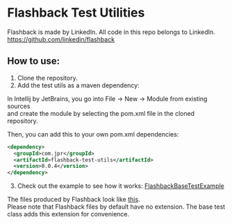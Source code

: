 # Flashback Test Utilities

Flashback is made by LinkedIn. All code in this repo belongs to LinkedIn.
https://github.com/linkedin/flashback

## How to use:

1. Clone the repository.
2. Add the test utils as a maven dependency:

In Intellij by JetBrains, you go into File -> New -> Module from existing sources  
and create the module by selecting the pom.xml file in the cloned repository.

Then, you can add this to your own pom.xml dependencies:
```xml
<dependency>
  <groupId>com.jpr</groupId>
  <artifactId>flashback-test-utils</artifactId>
  <version>0.0.4</version>
</dependency>
```

3. Check out the example to see how it works: [FlashbackBaseTestExample](flashback-test-utils/src/test/java/com/jpr/flashbacktestutils/FlashbackBaseTestExample.java)

The files produced by Flashback look like [this](flashback-test-utils/flashback_scenes/SCENE_NAME.json).  
Please note that Flashback files by default have no extension. The base test class adds this extension for convenience.
